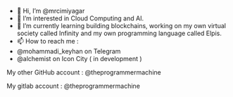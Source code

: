 - 👋 Hi, I’m @mrcimiyagar
- 👀 I’m interested in Cloud Computing and AI.
- 🌱 I’m currently learning building blockchains, working on my own virtual society called Infinity and my own programming language called Elpis.
- 📫 How to reach me : 
-   @mohammadi_keyhan on Telegram
-   @alchemist on Icon City ( in development )

My other GitHub account : @theprogrammermachine

My gitlab account : @theprogrammermachine

<!---
mrcimiyagar/mrcimiyagar is a ✨ special ✨ repository because its `README.md` (this file) appears on your GitHub profile.
You can click the Preview link to take a look at your changes.
--->
